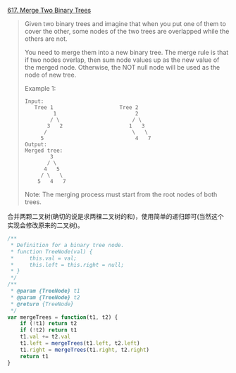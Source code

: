 [617. Merge Two Binary Trees](https://leetcode.com/problems/merge-two-binary-trees/description/)

>Given two binary trees and imagine that when you put one of them to cover the other, some nodes of the two trees are overlapped while the others are not.
>
>You need to merge them into a new binary tree. The merge rule is that if two nodes overlap, then sum node values up as the new value of the merged node. Otherwise, the NOT null node will be used as the node of new tree.
>
>Example 1:
>```
>Input: 
>    Tree 1                     Tree 2                  
>          1                         2                             
>         / \                       / \                            
>        3   2                     1   3                        
>       /                           \   \                      
>      5                             4   7                  
>Output: 
>Merged tree:
>         3
>        / \
>       4   5
>      / \   \ 
>     5   4   7
>```
>Note: The merging process must start from the root nodes of both trees.

合并两颗二叉树(确切的说是求两棵二叉树的和)，使用简单的递归即可(当然这个实现会修改原来的二叉树)。
```js
/**
 * Definition for a binary tree node.
 * function TreeNode(val) {
 *     this.val = val;
 *     this.left = this.right = null;
 * }
 */
/**
 * @param {TreeNode} t1
 * @param {TreeNode} t2
 * @return {TreeNode}
 */
var mergeTrees = function(t1, t2) {
    if (!t1) return t2
    if (!t2) return t1
    t1.val += t2.val
    t1.left = mergeTrees(t1.left, t2.left)
    t1.right = mergeTrees(t1.right, t2.right)
    return t1
}
```